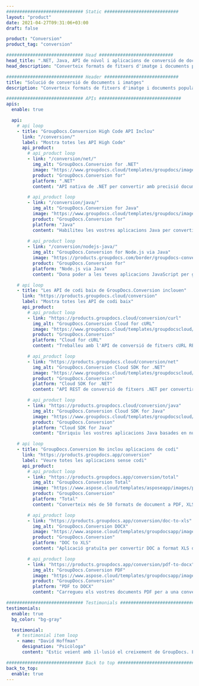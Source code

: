 ```yaml
---
############################# Static ############################
layout: "product"
date: 2021-04-27T09:31:06+03:00
draft: false

product: "Conversion"
product_tag: "conversion"

############################# Head ############################
head_title: ".NET, Java, API de núvol i aplicacions de conversió de documents de GroupDocs"
head_description: "Converteix formats de fitxers d'imatge i documents populars a qualsevol plataforma amb solucions basades en aplicacions i API."

############################# Header ############################
title: "Solució de conversió de documents i imatges"
description: "Converteix formats de fitxers d'imatge i documents populars a qualsevol plataforma amb solucions basades en aplicacions i API."

############################# APIs ###############################
apis:
  enable: true

  api:
    # api loop
    - title: "GroupDocs.Conversion High Code API Inclou"
      link: "/conversion/"
      label: "Mostra totes les API High Code"
      api_product:
        # api_product loop
        - link: "/conversion/net/"
          img_alt: "GroupDocs.Conversion for .NET"
          image: "https://www.groupdocs.cloud/templates/groupdocs/images/product-logos/groupdocs-conversion-net.png"
          product: "GroupDocs.Conversion for"
          platform: ".NET"
          content: "API nativa de .NET per convertir amb precisió documents i formats de fitxers d'imatge en qualsevol tipus d'aplicació .NET. Admet l'addició de marques d'aigua d'imatge durant la conversió."

        # api_product loop
        - link: "/conversion/java/"
          img_alt: "GroupDocs.Conversion for Java"
          image: "https://www.groupdocs.cloud/templates/groupdocs/images/product-logos/groupdocs-conversion-java.png"
          product: "GroupDocs.Conversion for"
          platform: "Java"
          content: "Habiliteu les vostres aplicacions Java per convertir fàcilment entre tots els formats de documents estàndard del sector, com ara Microsoft Office, PDF, HTML, imatges i molts altres."
        
        # api_product loop
        - link: "/conversion/nodejs-java/"
          img_alt: "GroupDocs.Conversion for Node.js via Java"
          image: "https://products.groupdocs.com/border/groupdocs-conversion-nodejs-java.svg"
          product: "GroupDocs.Conversion for"
          platform: "Node.js via Java"
          content: "Dona poder a les teves aplicacions JavaScript per gestionar sense problemes les conversions entre tots els formats de document principals, com ara Microsoft Office, PDF, HTML, imatges i més."

    # api loop
    - title: "Les API de codi baix de GroupDocs.Conversion inclouen"
      link: "https://products.groupdocs.cloud/conversion"
      label: "Mostra totes les API de codi baix"
      api_product:
        # api_product loop
        - link: "https://products.groupdocs.cloud/conversion/curl"
          img_alt: "GroupDocs.Conversion Cloud for cURL"
          image: "https://www.groupdocs.cloud/templates/groupdocscloud/images/sdk/272x272/groupdocs_conversion-for-curl.png"
          product: "GroupDocs.Conversion"
          platform: "Cloud for cURL"
          content: "Treballeu amb l'API de conversió de fitxers cURL RESTful per convertir fàcilment Microsoft Office, PDF, Correu electrònic, Project, HTML i altres formats de fitxer habituals a les vostres aplicacions."

        # api_product loop
        - link: "https://products.groupdocs.cloud/conversion/net"
          img_alt: "GroupDocs.Conversion Cloud SDK for .NET"
          image: "https://www.groupdocs.cloud/templates/groupdocscloud/images/sdk/272x272/groupdocs_conversion-for-net.png"
          product: "GroupDocs.Conversion"
          platform: "Cloud SDK for .NET"
          content: "API REST de conversió de fitxers .NET per convertir fàcilment Microsoft Office, PDF, Correu electrònic, Projecte, HTML i altres formats de fitxer habituals en qualsevol plataforma utilitzant Cloud SDK."

        # api_product loop
        - link: "https://products.groupdocs.cloud/conversion/java"
          img_alt: "GroupDocs.Conversion Cloud SDK for Java"
          image: "https://www.groupdocs.cloud/templates/groupdocscloud/images/sdk/272x272/groupdocs_conversion-for-java.png"
          product: "GroupDocs.Conversion"
          platform: "Cloud SDK for Java"
          content: "Enriquiu les vostres aplicacions Java basades en núvol amb funcions avançades de conversió de documents en qualsevol plataforma capaç de trucar a API REST."

    # api loop
    - title: "GroupDocs.Conversion No inclou aplicacions de codi"
      link: "https://products.groupdocs.app/conversion"
      label: "Veure totes les aplicacions sense codi"
      api_product:
        # api_product loop
        - link: "https://products.groupdocs.app/conversion/total"
          img_alt: "GroupDocs.Conversion Total"
          image: "https://www.aspose.cloud/templates/asposeapp/images/products/logo/aspose_conversion-app.png"
          product: "GroupDocs.Conversion"
          platform: "Total"
          content: "Converteix més de 50 formats de document a PDF, XLSX, DOCX, XPS, HTML i més."

        # api_product loop
        - link: "https://products.groupdocs.app/conversion/doc-to-xls"
          img_alt: "GroupDocs.Conversion DOCX"
          image: "https://www.aspose.cloud/templates/groupdocsapp/images/products/logo/groupdocs_words-app.png"
          product: "GroupDocs.Conversion"
          platform: "DOC to XLS"
          content: "Aplicació gratuïta per convertir DOC a format XLS des de qualsevol navegador web."

        # api_product loop
        - link: "https://products.groupdocs.app/conversion/pdf-to-docx"
          img_alt: "GroupDocs.Conversion PDF"
          image: "https://www.aspose.cloud/templates/groupdocsapp/images/products/logo/groupdocs_pdf-app.png"
          product: "GroupDocs.Conversion"
          platform: "PDF to DOCX"
          content: "Carregueu els vostres documents PDF per a una conversió perfecta al format Word (DOCX)."

############################# Testimonials ###############################
testimonials:
  enable: true
  bg_color: "bg-gray"

  testimonial:
    # testimonial item loop
    - name: "David Hoffman"
      designation: "Psicòloga"
      content: "Estic veient amb il·lusió el creixement de GroupDocs. La capacitat de resposta de tot el vostre equip m'ha ajudat molt, quan parlo amb algú de GroupDocs, puc garantir que algú m'escolta i fa que les coses passin."

############################# Back to top ###############################
back_to_top:
  enable: true
---
```

